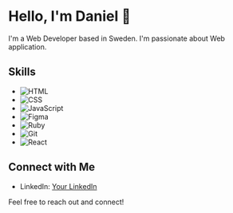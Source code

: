 # Hello, I'm Daniel 👋

I'm a Web Developer based in Sweden. I'm passionate about Web application.

## Skills

- ![HTML](https://img.shields.io/badge/HTML-239120?style=for-the-badge&logo=html5&logoColor=white)
- ![CSS](https://img.shields.io/badge/CSS-1572B6?style=for-the-badge&logo=css3&logoColor=white)
- ![JavaScript](https://img.shields.io/badge/JavaScript-F7DF1E?style=for-the-badge&logo=javascript&logoColor=black)
- ![Figma](https://img.shields.io/badge/Figma-F24E1E?style=for-the-badge&logo=figma&logoColor=white)
- ![Ruby](https://img.shields.io/badge/Ruby-CC342D?style=for-the-badge&logo=ruby&logoColor=white)
- ![Git](https://img.shields.io/badge/Git-F05032?style=for-the-badge&logo=git&logoColor=white)
- ![React](https://img.shields.io/badge/React-61DAFB?style=for-the-badge&logo=react&logoColor=black)

## Connect with Me

- LinkedIn: [Your LinkedIn](https://www.linkedin.com/in/daniel-nascimento-5774a35a/)

Feel free to reach out and connect!
